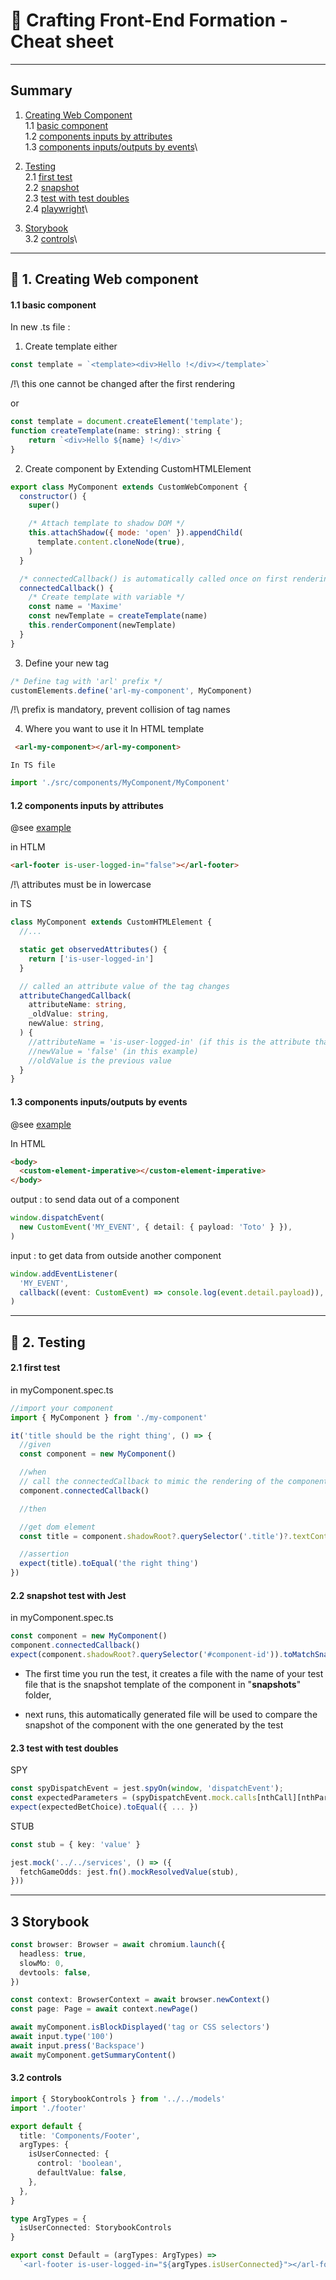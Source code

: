 # 📝 Crafting Front-End Formation - Cheat sheet

---

## Summary

1. [Creating Web Component](#1)\
   1.1 [basic component](#11)\
   1.2 [components inputs by attributes](#12)\
   1.3 [components inputs/outputs by events](#13)\

2. [Testing](#2)\
   2.1 [first test](#21)\
   2.2 [snapshot](#22)\
   2.3 [test with test doubles](#23)\
   2.4 [playwright](#24)\

3. [Storybook](#3)\
   3.2 [controls](#32)\

---

## 📗 1. Creating Web component<a id='1'></a>

#### 1.1 basic component<a id='11'></a>

In new .ts file :

1. Create template
   either

```js
const template = `<template><div>Hello !</div></template>`
```

/!\ this one cannot be changed after the first rendering

or

```js
const template = document.createElement('template');
function createTemplate(name: string): string {
    return `<div>Hello ${name} !</div>`
}
```

2. Create component by Extending CustomHTMLElement

```js
export class MyComponent extends CustomWebComponent {
  constructor() {
    super()

    /* Attach template to shadow DOM */
    this.attachShadow({ mode: 'open' }).appendChild(
      template.content.cloneNode(true),
    )
  }

  /* connectedCallback() is automatically called once on first rendering */
  connectedCallback() {
    /* Create template with variable */
    const name = 'Maxime'
    const newTemplate = createTemplate(name)
    this.renderComponent(newTemplate)
  }
}
```

3. Define your new tag

```js
/* Define tag with 'arl' prefix */
customElements.define('arl-my-component', MyComponent)
```

/!\ prefix is mandatory, prevent collision of tag names

4.  Where you want to use it
    In HTML template

```HTML
 <arl-my-component></arl-my-component>
```

    In TS file

```ts
import './src/components/MyComponent/MyComponent'
```

#### 1.2 components inputs by attributes<a id='12'></a>

@see [example](https://github.com/arolla/crafting-frontend-exercices/tree/main/src/examples/web-component/web-component-declarative.html)

in HTLM

```HTML
<arl-footer is-user-logged-in="false"></arl-footer>
```

/!\ attributes must be in lowercase

in TS

```ts
class MyComponent extends CustomHTMLElement {
  //...

  static get observedAttributes() {
    return ['is-user-logged-in']
  }

  // called an attribute value of the tag changes
  attributeChangedCallback(
    attributeName: string,
    _oldValue: string,
    newValue: string,
  ) {
    //attributeName = 'is-user-logged-in' (if this is the attribute that just changed)
    //newValue = 'false' (in this example)
    //oldValue is the previous value
  }
}
```

#### 1.3 components inputs/outputs by events<a id='13'></a>

@see [example](https://github.com/arolla/crafting-frontend-exercices/tree/main/src/examples/web-component/web-component-imperative.html)

In HTML

```html
<body>
  <custom-element-imperative></custom-element-imperative>
</body>
```

output : to send data out of a component

```ts
window.dispatchEvent(
  new CustomEvent('MY_EVENT', { detail: { payload: 'Toto' } }),
)
```

input : to get data from outside another component

```ts
window.addEventListener(
  'MY_EVENT',
  callback((event: CustomEvent) => console.log(event.detail.payload)),
)
```

---

## 📙 2. Testing <a id='2'></a>

#### 2.1 first test <a id='21'></a>

in myComponent.spec.ts

```ts
//import your component
import { MyComponent } from './my-component'

it('title should be the right thing', () => {
  //given
  const component = new MyComponent()

  //when
  // call the connectedCallback to mimic the rendering of the component (=init)
  component.connectedCallback()

  //then

  //get dom element
  const title = component.shadowRoot?.querySelector('.title')?.textContent

  //assertion
  expect(title).toEqual('the right thing')
})
```

#### 2.2 snapshot test with Jest <a id='22'></a>

in myComponent.spec.ts

```ts
const component = new MyComponent()
component.connectedCallback()
expect(component.shadowRoot?.querySelector('#component-id')).toMatchSnapshot()
```

- The first time you run the test,
  it creates a file with the name of your test file that is the snapshot template of the component
  in "**snapshots**" folder,

- next runs, this automatically generated file will be used to compare the snapshot of the component with the one generated by the test

#### 2.3 test with test doubles<a id='23'></a>

SPY

```ts
const spyDispatchEvent = jest.spyOn(window, 'dispatchEvent');
const expectedParameters = (spyDispatchEvent.mock.calls[nthCall][nthParameter] as CustomEvent).detail /* nthCall: represent the nth call that we want to watch, nthParameter represent the nth parameter sent that we want to watch */
expect(expectedBetChoice).toEqual({ ... })
```

STUB

```ts
const stub = { key: 'value' }

jest.mock('../../services', () => ({
  fetchGameOdds: jest.fn().mockResolvedValue(stub),
}))
```

---

## 3 Storybook <a id='3'></a>

```ts
const browser: Browser = await chromium.launch({
  headless: true,
  slowMo: 0,
  devtools: false,
})

const context: BrowserContext = await browser.newContext()
const page: Page = await context.newPage()

await myComponent.isBlockDisplayed('tag or CSS selectors')
await input.type('100')
await input.press('Backspace')
await myComponent.getSummaryContent()
```

#### 3.2 controls <a id="3.2"></a>

```ts
import { StorybookControls } from '../../models'
import './footer'

export default {
  title: 'Components/Footer',
  argTypes: {
    isUserConnected: {
      control: 'boolean',
      defaultValue: false,
    },
  },
}

type ArgTypes = {
  isUserConnected: StorybookControls
}

export const Default = (argTypes: ArgTypes) =>
  `<arl-footer is-user-logged-in="${argTypes.isUserConnected}"></arl-footer>`
```
